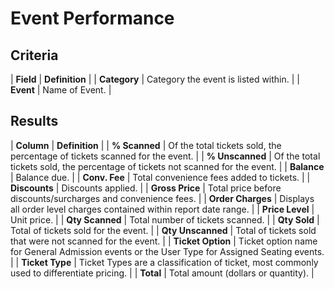 # Event Performance

## Criteria

| **Field** | **Definition** |
| **Category** | Category the event is listed within. |
| **Event** | Name of Event. |

## Results

| **Column** | **Definition** |
| **% Scanned** | Of the total tickets sold, the percentage of tickets scanned for the event. |
| **% Unscanned** | Of the total tickets sold, the percentage of tickets not scanned for the event. |
| **Balance** | Balance due. |
| **Conv. Fee** | Total convenience fees added to tickets. |
| **Discounts** | Discounts applied. |
| **Gross Price** | Total price before discounts/surcharges and convenience fees. |
| **Order Charges** | Displays all order level charges contained within report date range. |
| **Price Level** | Unit price. |
| **Qty Scanned** | Total number of tickets scanned. |
| **Qty Sold** | Total of tickets sold for the event. |
| **Qty Unscanned** | Total of tickets sold that were not scanned for the event. |
| **Ticket Option** | Ticket option name for General Admission events or the User Type for Assigned Seating events. |
| **Ticket Type** | Ticket Types are a classification of ticket, most commonly used to differentiate pricing. |
| **Total** | Total amount \(dollars or quantity\). |

